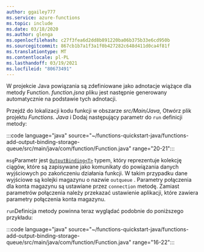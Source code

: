```yaml
---
author: ggailey777
ms.service: azure-functions
ms.topic: include
ms.date: 03/18/2020
ms.author: glenga
ms.openlocfilehash: c27f3fea6d2dd8b891220ba06b375b33e6cd950b
ms.sourcegitcommit: 867cb1b7a1f3a1f0b427282c648d411d0ca4f81f
ms.translationtype: MT
ms.contentlocale: pl-PL
ms.lasthandoff: 03/19/2021
ms.locfileid: "80673491"
---
```

W projekcie Java powiązania są zdefiniowane jako adnotacje wiążące dla metody Function. *function.jsna* pliku jest następnie generowany automatycznie na podstawie tych adnotacji.

Przejdź do lokalizacji kodu funkcji w obszarze _src/Main/Java_, Otwórz plik projektu *Functions. Java* i Dodaj następujący parametr do `run` definicji metody:

:::code language="java" source="~/functions-quickstart-java/functions-add-output-binding-storage-queue/src/main/java/com/function/Function.java" range="20-21":::

`msg`Parametr jest [`OutputBinding<T>`](/java/api/com.microsoft.azure.functions.outputbinding) typem, który reprezentuje kolekcję ciągów, które są zapisywane jako komunikaty do powiązania danych wyjściowych po zakończeniu działania funkcji. W takim przypadku dane wyjściowe są kolejki magazynu o nazwie `outqueue` . Parametry połączenia dla konta magazynu są ustawiane przez `connection` metodę. Zamiast parametrów połączenia należy przekazać ustawienie aplikacji, które zawiera parametry połączenia konta magazynu.

`run`Definicja metody powinna teraz wyglądać podobnie do poniższego przykładu:  

:::code language="java" source="~/functions-quickstart-java/functions-add-output-binding-storage-queue/src/main/java/com/function/Function.java" range="16-22":::